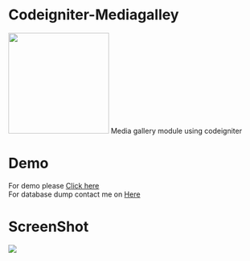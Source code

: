 # Codeigniter-Mediagalley
<img src="https://raw.githubusercontent.com/Guley/media-manager/master/octocat.png" width="200">
Media gallery module using codeigniter 

# Demo
For demo please <a traget="_blank" href="http://iamguley.atspace.co.uk/media">Click here</a>
<br />
For database dump contact me on <a traget="_blank" href="mailto:gul2787@gmail.com">Here</a>
# ScreenShot

<img src="https://raw.githubusercontent.com/Guley/media-manager/master/Screenshot.png">

